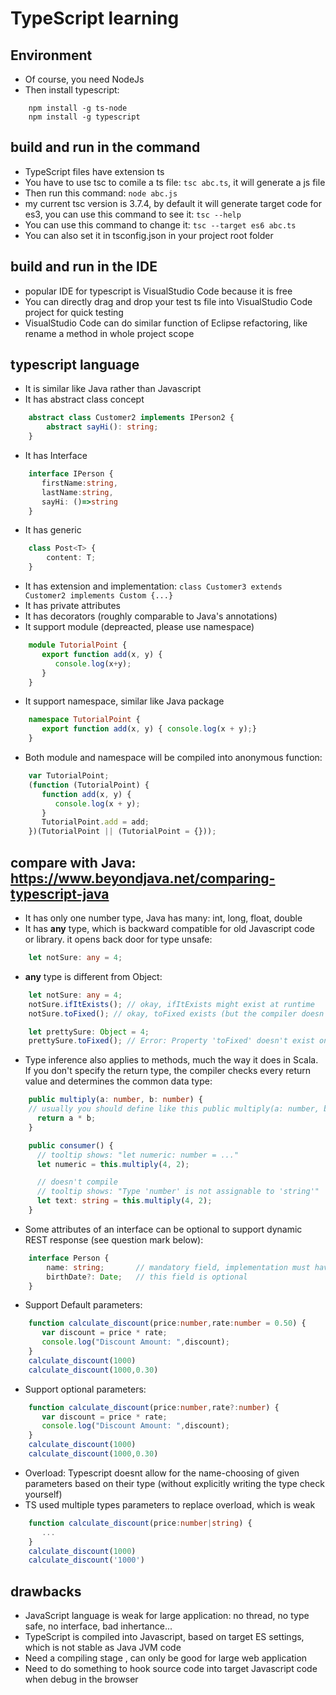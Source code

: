 # TypeScript learning

## Environment

- Of course, you need NodeJs
- Then install typescript:
```shell
    npm install -g ts-node
    npm install -g typescript
```

## build and run in the command

- TypeScript files have extension ts
- You have to use tsc to comile  a ts file: `tsc abc.ts`, it will generate a js file
- Then run this command: `node abc.js`
- my current tsc version is 3.7.4, by default it will generate target code for es3, you can use this command to see it: `tsc --help`
- You can use this command to change it: `tsc --target es6 abc.ts`
- You can also set it in tsconfig.json in your project root folder

## build and run in the IDE

- popular IDE for typescript is VisualStudio Code because it is free
- You can directly drag and drop your test ts file into VisualStudio Code project for quick testing
- VisualStudio Code can do similar function of Eclipse refactoring, like rename a method in whole project scope

## typescript language 
+ It is similar like Java rather than Javascript
+ It has abstract class concept
```typescript
	abstract class Customer2 implements IPerson2 {   
		abstract sayHi(): string;
	}
```
+ It has Interface
```typescript
	interface IPerson { 
	   firstName:string, 
	   lastName:string, 
	   sayHi: ()=>string 
	} 
```	
+ It has generic
```typescript
    class Post<T> {
        content: T;
    }
```	

+ It has extension and implementation: `class Customer3 extends Customer2 implements Custom {...}`
+ It has private attributes
+ It has decorators (roughly comparable to Java's annotations)
+ It support module (depreacted, please use namespace)
```typescript
	module TutorialPoint { 
	   export function add(x, y) {  
	      console.log(x+y); 
	   } 
	}
```
+ It support namespace, similar like Java package
```typescript
	namespace TutorialPoint { 
	   export function add(x, y) { console.log(x + y);} 
	}
```
+ Both module and namespace will be compiled into anonymous function:
```typescript
	var TutorialPoint; 
	(function (TutorialPoint) { 
	   function add(x, y) { 
	      console.log(x + y); 
	   } 
	   TutorialPoint.add = add; 
	})(TutorialPoint || (TutorialPoint = {}));
```

## compare with Java:  https://www.beyondjava.net/comparing-typescript-java
+ It has only one number type, Java has many: int, long, float, double
+ It has **any** type, which is backward compatible for old Javascript code or library. it opens back door for type unsafe:
```typescript
	let notSure: any = 4;
```
+ **any** type is different from Object:
```typescript
	let notSure: any = 4;
	notSure.ifItExists(); // okay, ifItExists might exist at runtime
	notSure.toFixed(); // okay, toFixed exists (but the compiler doesn't check)

	let prettySure: Object = 4;
	prettySure.toFixed(); // Error: Property 'toFixed' doesn't exist on type 'Object'.
```

+ Type inference also applies to methods, much the way it does in Scala. 
If you don't specify the return type, the compiler checks every return value and determines the common data type:
```typescript
	public multiply(a: number, b: number) {  
	// usually you should define like this public multiply(a: number, b: number): number {
	  return a * b;
	}

	public consumer() {
	  // tooltip shows: "let numeric: number = ..."
	  let numeric = this.multiply(4, 2);

	  // doesn't compile
	  // tooltip shows: "Type 'number' is not assignable to 'string'"
	  let text: string = this.multiply(4, 2);
	}
```
+ Some attributes of an interface can be optional to support dynamic REST response (see question mark below):
```typescript
	interface Person {		
		name: string;       // mandatory field, implementation must have it
		birthDate?: Date;   // this field is optional
	}
```
+ Support Default parameters:
```typescript
	function calculate_discount(price:number,rate:number = 0.50) { 
	   var discount = price * rate; 
	   console.log("Discount Amount: ",discount); 
	} 
	calculate_discount(1000) 
	calculate_discount(1000,0.30)
```
+ Support optional parameters:
```typescript
	function calculate_discount(price:number,rate?:number) { 
	   var discount = price * rate; 
	   console.log("Discount Amount: ",discount); 
	} 
	calculate_discount(1000) 
	calculate_discount(1000,0.30)
```
+ Overload: Typescript doesnt allow for the name-choosing of given parameters based on their type (without explicitly writing the type check yourself)
+ TS used multiple types parameters to replace overload, which is weak
```typescript
	function calculate_discount(price:number|string) { 
	   ...
	} 
	calculate_discount(1000) 
	calculate_discount('1000')
```


## drawbacks
+ JavaScript language is weak for large application: no thread, no type safe, no interface, bad inhertance...
+ TypeScript is compiled into Javascript, based on target ES settings, which is not stable as Java JVM code
+ Need a compiling stage , can only be good for large web application
+ Need to do something to hook source code into target Javascript code when debug in the browser



